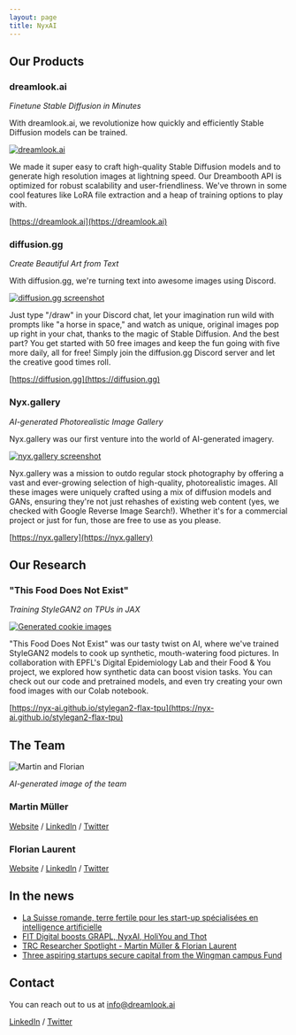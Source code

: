```yaml
---
layout: page
title: NyxAI
---
```


## Our Products
### dreamlook.ai

*Finetune Stable Diffusion in Minutes*

With dreamlook.ai, we revolutionize how quickly and efficiently Stable Diffusion models can be trained.

[![dreamlook.ai](https://github.com/nyx-ai/nyx-ai.github.io/assets/140592/ff2e9951-8bf5-4677-8b07-9c78012ce81c)](https://dreamlook.ai)

We made it super easy to craft high-quality Stable Diffusion models and to generate high resolution images at lightning speed. Our Dreambooth API is optimized for robust scalability and user-friendliness. We've thrown in some cool features like LoRA file extraction and a heap of training options to play with.

[https://dreamlook.ai](https://dreamlook.ai)

### diffusion.gg

*Create Beautiful Art from Text*

With diffusion.gg, we're turning text into awesome images using Discord.

[![diffusion.gg screenshot](https://github.com/nyx-ai/nyx-ai.github.io/assets/140592/e77f8109-a8f8-45d0-9de1-6c9df9d5e8ad)](https://diffusion.gg)

Just type "/draw" in your Discord chat, let your imagination run wild with prompts like "a horse in space," and watch as unique, original images pop up right in your chat, thanks to the magic of Stable Diffusion. And the best part? You get started with 50 free images and keep the fun going with five more daily, all for free! Simply join the diffusion.gg Discord server and let the creative good times roll.

[https://diffusion.gg](https://diffusion.gg)

### Nyx.gallery

*AI-generated Photorealistic Image Gallery*

Nyx.gallery was our first venture into the world of AI-generated imagery.

[![nyx.gallery screenshot](https://github.com/nyx-ai/nyx-ai.github.io/assets/140592/a2793878-fb08-4202-9405-82de8c824796)](https://nyx.gallery)

Nyx.gallery was a mission to outdo regular stock photography by offering a vast and ever-growing selection of high-quality, photorealistic images. All these images were uniquely crafted using a mix of diffusion models and GANs, ensuring they're not just rehashes of existing web content (yes, we checked with Google Reverse Image Search!). Whether it's for a commercial project or just for fun, those are free to use as you please.

[https://nyx.gallery](https://nyx.gallery)

## Our Research
### "This Food Does Not Exist"

*Training StyleGAN2 on TPUs in JAX*

[![Generated cookie images](https://user-images.githubusercontent.com/140592/179369671-32cf8c67-a3d5-43a4-a200-1ba91e736ae2.png)](https://nyx-ai.github.io/stylegan2-flax-tpu)

"This Food Does Not Exist" was our tasty twist on AI, where we've trained StyleGAN2 models to cook up synthetic, mouth-watering food pictures. In collaboration with EPFL's Digital Epidemiology Lab and their Food & You project, we explored how synthetic data can boost vision tasks. You can check out our code and pretrained models, and even try creating your own food images with our Colab notebook.

[https://nyx-ai.github.io/stylegan2-flax-tpu](https://nyx-ai.github.io/stylegan2-flax-tpu)


## The Team

![Martin and Florian](https://github.com/nyx-ai/nyx-ai.github.io/assets/140592/140af537-5e5d-4dca-99f8-44ab78b0257b)

*AI-generated image of the team*

### Martin Müller

[Website](https://www.martinmuller.me/) / [LinkedIn](https://www.linkedin.com/in/martin-m%C3%BCller-053184125/) / [Twitter](https://twitter.com/marmuel_)

### Florian Laurent

[Website](https://masterscrat.github.io) / [LinkedIn](https://www.linkedin.com/in/florianlaurent/) / [Twitter](https://twitter.com/marmuel_)

## In the news

- [La Suisse romande, terre fertile pour les start-up spécialisées en intelligence artificielle](https://www.letemps.ch/economie/cyber/suisse-romande-terre-fertile-startup-specialisees-intelligence-artificielle)
- [FIT Digital boosts GRAPL, NyxAI, HoliYou and Thot](https://www.startupticker.ch/en/news/fit-digital-funding-for-grapl-nyxai-holiyou-and-thot)
- [TRC Researcher Spotlight - Martin Müller & Florian Laurent](https://sites.research.google/trc/spotlight/#:~:text=Martin%20M%C3%BCller%20&%20Florian%20Laurent)
- [Three aspiring startups secure capital from the Wingman campus Fund](https://www.startupticker.ch/en/news/three-aspiring-startups-secure-capital-from-the-wingman-campus-fund)

## Contact

You can reach out to us at [info@dreamlook.ai](mailto:info@dreamlook.ai)

[LinkedIn](https://www.linkedin.com/company/nyxai) / [Twitter](https://twitter.com/NyxAI_Lab)
